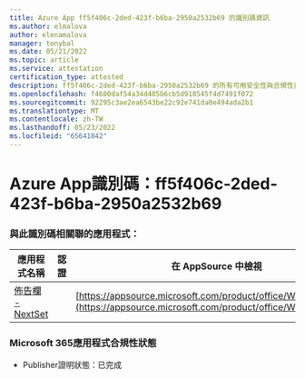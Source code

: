 ```yaml
---
title: Azure App ff5f406c-2ded-423f-b6ba-2950a2532b69 的識別碼資訊
ms.author: elmalova
author: elenamalova
manager: tonybal
ms.date: 05/21/2022
ms.topic: article
ms.service: attestation
certification_type: attested
description: ff5f406c-2ded-423f-b6ba-2950a2532b69 的所有可用安全性與合規性資訊。
ms.openlocfilehash: f4680daf54a34d405b6cb5d918545f4d7491f072
ms.sourcegitcommit: 92295c3ae2ea6543be22c92e741da0e494ada2b1
ms.translationtype: MT
ms.contentlocale: zh-TW
ms.lasthandoff: 05/23/2022
ms.locfileid: "65641842"
---
```

# <a name="azure-app-id-ff5f406c-2ded-423f-b6ba-2950a2532b69"></a>Azure App識別碼：ff5f406c-2ded-423f-b6ba-2950a2532b69


### <a name="apps-associated-with-this-id"></a>與此識別碼相關聯的應用程式：
| **應用程式名稱** | **認證** | **在 AppSource 中檢視** |
|--------------|---------------|-----------------------|
| [佈告欄 - NextSet](../forward/WA200002122.md) |  | [https://appsource.microsoft.com/product/office/WA200002122](https://appsource.microsoft.com/product/office/WA200002122) |

### <a name="microsoft-365-app-compliance-status"></a>Microsoft 365應用程式合規性狀態
- Publisher證明狀態：已完成
